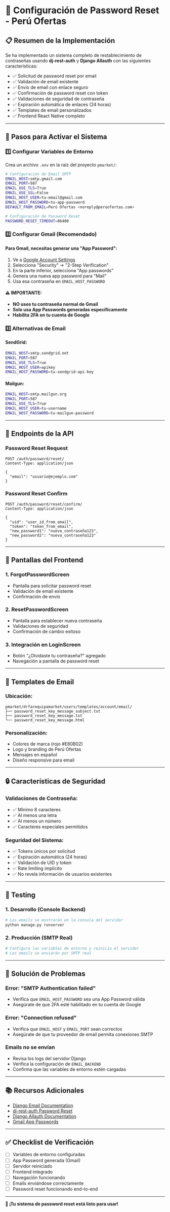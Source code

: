 # 🔐 Configuración de Password Reset - Perú Ofertas

## 📋 Resumen de la Implementación

Se ha implementado un sistema completo de restablecimiento de contraseñas usando **dj-rest-auth** y **Django Allauth** con las siguientes características:

- ✅ Solicitud de password reset por email
- ✅ Validación de email existente
- ✅ Envío de email con enlace seguro
- ✅ Confirmación de password reset con token
- ✅ Validaciones de seguridad de contraseña
- ✅ Expiración automática de enlaces (24 horas)
- ✅ Templates de email personalizados
- ✅ Frontend React Native completo

---

## 🚀 Pasos para Activar el Sistema

### 1️⃣ Configurar Variables de Entorno

Crea un archivo `.env` en la raíz del proyecto `pmarket/`:

```bash
# Configuración de Email SMTP
EMAIL_HOST=smtp.gmail.com
EMAIL_PORT=587
EMAIL_USE_TLS=True
EMAIL_USE_SSL=False
EMAIL_HOST_USER=tu-email@gmail.com
EMAIL_HOST_PASSWORD=tu-app-password
DEFAULT_FROM_EMAIL=Perú Ofertas <noreply@peruofertas.com>

# Configuración de Password Reset
PASSWORD_RESET_TIMEOUT=86400
```

### 2️⃣ Configurar Gmail (Recomendado)

#### Para Gmail, necesitas generar una "App Password":

1. Ve a [Google Account Settings](https://myaccount.google.com/)
2. Selecciona "Security" → "2-Step Verification"
3. En la parte inferior, selecciona "App passwords"
4. Genera una nueva app password para "Mail"
5. Usa esa contraseña en `EMAIL_HOST_PASSWORD`

#### ⚠️ IMPORTANTE:
- **NO uses tu contraseña normal de Gmail**
- **Solo usa App Passwords generadas específicamente**
- **Habilita 2FA en tu cuenta de Google**

### 3️⃣ Alternativas de Email

#### SendGrid:
```bash
EMAIL_HOST=smtp.sendgrid.net
EMAIL_PORT=587
EMAIL_USE_TLS=True
EMAIL_HOST_USER=apikey
EMAIL_HOST_PASSWORD=tu-sendgrid-api-key
```

#### Mailgun:
```bash
EMAIL_HOST=smtp.mailgun.org
EMAIL_PORT=587
EMAIL_USE_TLS=True
EMAIL_HOST_USER=tu-username
EMAIL_HOST_PASSWORD=tu-mailgun-password
```

---

## 🔧 Endpoints de la API

### Password Reset Request
```
POST /auth/password/reset/
Content-Type: application/json

{
  "email": "usuario@ejemplo.com"
}
```

### Password Reset Confirm
```
POST /auth/password/reset/confirm/
Content-Type: application/json

{
  "uid": "user_id_from_email",
  "token": "token_from_email",
  "new_password1": "nueva_contraseña123",
  "new_password2": "nueva_contraseña123"
}
```

---

## 📱 Pantallas del Frontend

### 1. **ForgotPasswordScreen**
- Pantalla para solicitar password reset
- Validación de email existente
- Confirmación de envío

### 2. **ResetPasswordScreen**
- Pantalla para establecer nueva contraseña
- Validaciones de seguridad
- Confirmación de cambio exitoso

### 3. **Integración en LoginScreen**
- Botón "¿Olvidaste tu contraseña?" agregado
- Navegación a pantalla de password reset

---

## 🎨 Templates de Email

### Ubicación:
```
pmarket/drfarequipamarket/users/templates/account/email/
├── password_reset_key_message_subject.txt
├── password_reset_key_message.txt
└── password_reset_key_message.html
```

### Personalización:
- Colores de marca (rojo #E80B02)
- Logo y branding de Perú Ofertas
- Mensajes en español
- Diseño responsive para email

---

## 🔒 Características de Seguridad

### Validaciones de Contraseña:
- ✅ Mínimo 8 caracteres
- ✅ Al menos una letra
- ✅ Al menos un número
- ✅ Caracteres especiales permitidos

### Seguridad del Sistema:
- ✅ Tokens únicos por solicitud
- ✅ Expiración automática (24 horas)
- ✅ Validación de UID y token
- ✅ Rate limiting implícito
- ✅ No revela información de usuarios existentes

---

## 🧪 Testing

### 1. **Desarrollo (Console Backend)**
```bash
# Los emails se mostrarán en la consola del servidor
python manage.py runserver
```

### 2. **Producción (SMTP Real)**
```bash
# Configura las variables de entorno y reinicia el servidor
# Los emails se enviarán por SMTP real
```

---

## 🚨 Solución de Problemas

### Error: "SMTP Authentication failed"
- Verifica que `EMAIL_HOST_PASSWORD` sea una App Password válida
- Asegúrate de que 2FA esté habilitado en tu cuenta de Google

### Error: "Connection refused"
- Verifica que `EMAIL_HOST` y `EMAIL_PORT` sean correctos
- Asegúrate de que tu proveedor de email permita conexiones SMTP

### Emails no se envían
- Revisa los logs del servidor Django
- Verifica la configuración de `EMAIL_BACKEND`
- Confirma que las variables de entorno estén cargadas

---

## 📚 Recursos Adicionales

- [Django Email Documentation](https://docs.djangoproject.com/en/5.1/topics/email/)
- [dj-rest-auth Password Reset](https://dj-rest-auth.readthedocs.io/en/latest/api_endpoints.html#password-reset)
- [Django Allauth Documentation](https://django-allauth.readthedocs.io/en/latest/)
- [Gmail App Passwords](https://support.google.com/accounts/answer/185833)

---

## ✅ Checklist de Verificación

- [ ] Variables de entorno configuradas
- [ ] App Password generada (Gmail)
- [ ] Servidor reiniciado
- [ ] Frontend integrado
- [ ] Navegación funcionando
- [ ] Emails enviándose correctamente
- [ ] Password reset funcionando end-to-end

---

**🎉 ¡Tu sistema de password reset está listo para usar!**
